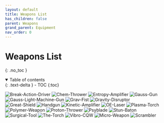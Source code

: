 ```yaml
---
layout: default
title: Weapons List
has_children: false
parent: Weapons
grand_parent: Equipment
nav_order: 0
---
```

# Weapons List
{: .no_toc }

<details open markdown="block">
  <summary>
    Table of contents
  </summary>
  {: .text-delta }
- TOC
{:toc}
</details>

![Break-Action-Driver](Game/Blocks/Break-Action-Driver)
![Chem-Thrower](Game/Blocks/Chem-Thrower)
![Entropy-Amplifier](Game/Blocks/Entropy-Amplifier)
![Gauss-Gun](Game/Blocks/Gauss-Gun)
![Gauss-Light-Machine-Gun](Game/Blocks/Gauss-Light-Machine-Gun)
![Grav-Fist](Game/Blocks/Grav-Fist)
![Gravity-Disruptor](Game/Blocks/Gravity-Disruptor)
![Great-Shield](Game/Blocks/Great-Shield)
![Handgun](Game/Blocks/Handgun)
![Kinetic-Amplifier](Game/Blocks/Kinetic-Amplifier)
![OE-Laser](Game/Blocks/OE-Laser)
![Plasma-Torch](Game/Blocks/Plasma-Torch)
![Polymer-Weapon](Game/Blocks/Polymer-Weapon)
![Proton-Thrower](Game/Blocks/Proton-Thrower)
![Psyblade](Game/Blocks/Psyblade)
![Stun-Baton](Game/Blocks/Stun-Baton)
![Surgical-Tool](Game/Blocks/Surgical-Tool)
![The-Torch](Game/Blocks/The-Torch)
![Vibro-CQW](Game/Blocks/Vibro-CQW)
![Micro-Weapon](Game/Blocks/Micro-Weapon)
![Scrambler](Game/Blocks/Scrambler)